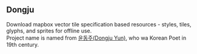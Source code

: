 ## Dongju

Download mapbox vector tile specification based resources - styles, tiles, glyphs, and sprites for offline use.  
Project name is named from [윤동주(Dongju Yun)](https://ko.wikipedia.org/wiki/%EC%9C%A4%EB%8F%99%EC%A3%BC), who wa Korean Poet in 19th century. 
<!--
```
npm install -g dongju
```

## Usage

To download, you need to get a MapBox API Token. You can get one by signing up
for mapbox and requesting a public key from them. It is free. It should start
with `pk`. This is your `token` to be used with mapbox-style-downloader.

To find out the coordinates for the bounding box of the area you'll be downloading
the [boundingbox](https://boundingbox.klokantech.com/) online tool can be used.
Use the `CSV` Copy & Paste option to display the coordinates in the correct format.

To download, use the `download` command like so:

```sh
mapbox-style download mapbox://styles/mapbox/streets-v9 \
  --asar \
  --token='MAPBOX_API_TOKEN' \
  -o styledir \
  -z 8 \
  -Z 13 \
  -b '-60.1364 1.5626 -58.0627 3.475'
```

You need to provide a Mapbox Style URL as the first argument to `download`.
There are many of them, but this is an example: `mapbox://styles/mapbox/streets-v9`. You can see the full list on the [MapBox website](https://docs.mapbox.com/api/maps/styles/).

## Be careful!

This has the capability to send MapBox a lot of requests. Try not to get your
token throttled! Make sure you pick reasonable bounding boxes and zoom levels,
because the data can get very large, very fast.

## Serve styles

To serve the styles, you can use a static http server. MapBox isn't that picky
on how you serve your tiles. There is a built-in example with this command-line
tool. Just give the path to your `styledir` like so:

```
mapbox-style serve styledir
```

And you will be able to see your map, being served offline from the tiles,
sprites, and glyphs you just downloaded.

## API

```
USAGE: mapbox-style <command> [options]

  download STYLE_URL [options]
    -a, --asar          export tile sources as asar archives
    -b, --bounds        bounding box in the form of "lat, lon, lat, lon"
    -o, --output        the output path for the styles
    -z, --minzoom       the minimum zoom for tile downloading [1,16]
    -Z, --maxzoom       the maximum zoom for tile downloading [1,16]
    -t, --token         your MapBox API token
    -u, --minutf        minimum UTF-8 char code to download glyphs for
    -U, --maxutf        maximum UTF-8 char code to download glyphs for
    --style             only download the style.json
    --glyphs            download glyphs
    --tiles             download tiles
    --sprites           download sprites
  
  By default all resources (style.json, glyphs, tiles and sprites) are downloaded.
  Passing any of the --style, --glyphs, --tiles, --sprites options will result
  in only the resources specified being downloaded. This can be helpful if, for
  example, only the style has changes, but the tile data remains the same, so
  there is no need to download it a second time. Note that the style.json is
  _always_ downloaded, since it is needed to get the URLs for other resources.

  serve
    -p, --port          the port to use for the server

  help
    see this help text
```
-->
